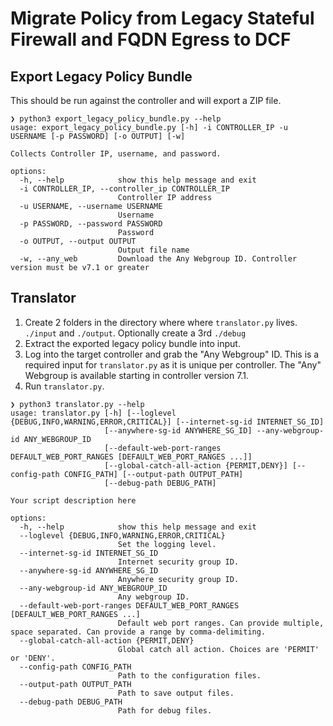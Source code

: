 # Migrate Policy from Legacy Stateful Firewall and FQDN Egress to DCF

## Export Legacy Policy Bundle
This should be run against the controller and will export a ZIP file.
```
❯ python3 export_legacy_policy_bundle.py --help                                                     
usage: export_legacy_policy_bundle.py [-h] -i CONTROLLER_IP -u USERNAME [-p PASSWORD] [-o OUTPUT] [-w]

Collects Controller IP, username, and password.

options:
  -h, --help            show this help message and exit
  -i CONTROLLER_IP, --controller_ip CONTROLLER_IP
                        Controller IP address
  -u USERNAME, --username USERNAME
                        Username
  -p PASSWORD, --password PASSWORD
                        Password
  -o OUTPUT, --output OUTPUT
                        Output file name
  -w, --any_web         Download the Any Webgroup ID. Controller version must be v7.1 or greater
```

## Translator
1. Create 2 folders in the directory where where `translator.py` lives. `./input` and `./output`.  Optionally create a 3rd `./debug`
2. Extract the exported legacy policy bundle into input.
3. Log into the target controller and grab the "Any Webgroup" ID.  This is a required input for `translator.py` as it is unique per controller.  The "Any" Webgroup is available starting in controller version 7.1.
3. Run `translator.py`.

```
❯ python3 translator.py --help                 
usage: translator.py [-h] [--loglevel {DEBUG,INFO,WARNING,ERROR,CRITICAL}] [--internet-sg-id INTERNET_SG_ID]
                     [--anywhere-sg-id ANYWHERE_SG_ID] --any-webgroup-id ANY_WEBGROUP_ID
                     [--default-web-port-ranges DEFAULT_WEB_PORT_RANGES [DEFAULT_WEB_PORT_RANGES ...]]
                     [--global-catch-all-action {PERMIT,DENY}] [--config-path CONFIG_PATH] [--output-path OUTPUT_PATH]
                     [--debug-path DEBUG_PATH]

Your script description here

options:
  -h, --help            show this help message and exit
  --loglevel {DEBUG,INFO,WARNING,ERROR,CRITICAL}
                        Set the logging level.
  --internet-sg-id INTERNET_SG_ID
                        Internet security group ID.
  --anywhere-sg-id ANYWHERE_SG_ID
                        Anywhere security group ID.
  --any-webgroup-id ANY_WEBGROUP_ID
                        Any webgroup ID.
  --default-web-port-ranges DEFAULT_WEB_PORT_RANGES [DEFAULT_WEB_PORT_RANGES ...]
                        Default web port ranges. Can provide multiple, space separated. Can provide a range by comma-delimiting.
  --global-catch-all-action {PERMIT,DENY}
                        Global catch all action. Choices are 'PERMIT' or 'DENY'.
  --config-path CONFIG_PATH
                        Path to the configuration files.
  --output-path OUTPUT_PATH
                        Path to save output files.
  --debug-path DEBUG_PATH
                        Path for debug files.
```